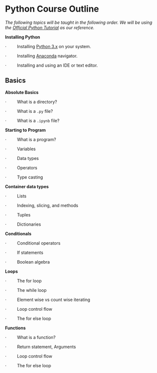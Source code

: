 # Python Course Outline 

_The following topics will be taught in the following order._
*We will be using the [Official Python Tutorial](https://docs.python.org/3/tutorial/index.html) as our reference.*

**Installing Python**

·         Installing [Python 3.x](https://www.python.org/downloads/release/python-3107/) on your system.

·         Installing [Anaconda](https://www.anaconda.com) navigator.

·         Installing and using an IDE or text editor.

## Basics

**Absolute Basics**

·         What is a directory?

·         What is a `.py` file?

·         What is a `.ipynb` file?

**Starting to Program**

·         What is a program?

·         Variables

·         Data types

·         Operators 

·         Type casting

**Container data types**

·         Lists 

·         Indexing, slicing, and methods

·         Tuples

·         Dictionaries

**Conditionals**

·         Conditional operators

·         If statements

·         Boolean algebra

**Loops**

·         The for loop

·         The while loop

·         Element wise vs count wise iterating 

·         Loop control flow 

·         The for else loop 

**Functions**

·         What is a function?

·         Return statement, Arguments

·         Loop control flow 

·         The for else loop 
